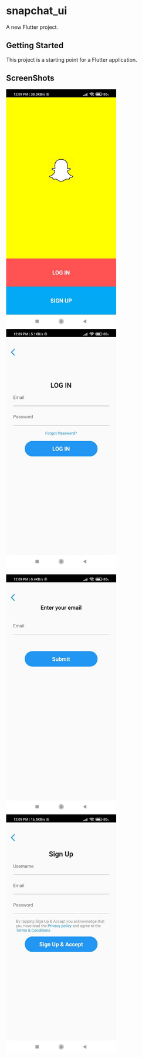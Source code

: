 # snapchat_ui

A new Flutter project.

## Getting Started

This project is a starting point for a Flutter application.

## ScreenShots

<img src="image/snapsplash.jpg" width="300">                                <img src="image/snlogin.jpg" width="300">

<img src="image/snpassword.jpg" width="300">                                <img src="image/snregister.jpg" width="300">


